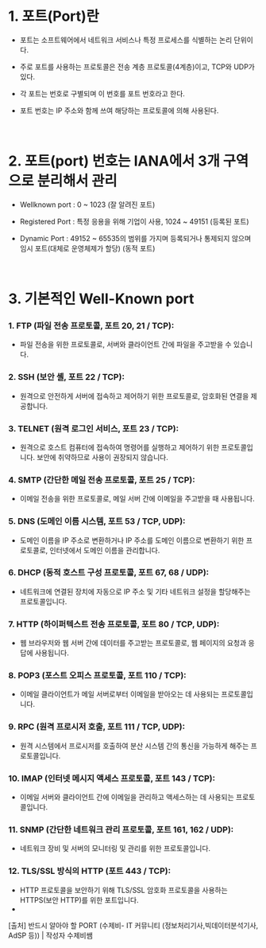 # 1. 포트(Port)란

- 포트는 소프트웨어에서 네트워크 서비스나 특정 프로세스를 식별하는 논리 단위이다. 

- 주로 포트를 사용하는 프로토콜은 전송 계층 프로토콜(4계층)이고, TCP와 UDP가 있다. 

- 각 포트는 번호로 구별되며 이 번호를 포트 번호라고 한다. 

- 포트 번호는 IP 주소와 함께 쓰여 해당하는 프로토콜에 의해 사용된다.

​

# 2. 포트(port) 번호는 IANA에서 3개 구역으로 분리해서 관리

- Wellknown port​ : 0 ~ 1023 (잘 알려진 포트)

- Registered Port : 특정 응용을 위해 기업이 사용, 1024 ~ 49151 (등록된 포트)

- Dynamic Port : 49152 ~ 65535의 범위를 가지며 등록되거나 통제되지 않으며 임시 포트(대체로 운영체제가 할당) (동적 포트)

​

# 3. 기본적인 Well-Known port
### 1. FTP (파일 전송 프로토콜, 포트 20, 21 / TCP):
- 파일 전송을 위한 프로토콜로, 서버와 클라이언트 간에 파일을 주고받을 수 있습니다.

### 2. SSH (보안 셸, 포트 22 / TCP):
- 원격으로 안전하게 서버에 접속하고 제어하기 위한 프로토콜로, 암호화된 연결을 제공합니다.

### 3. TELNET (원격 로그인 서비스, 포트 23 / TCP):
- 원격으로 호스트 컴퓨터에 접속하여 명령어를 실행하고 제어하기 위한 프로토콜입니다. 보안에 취약하므로 사용이 권장되지 않습니다.

### 4. SMTP (간단한 메일 전송 프로토콜, 포트 25 / TCP):
- 이메일 전송을 위한 프로토콜로, 메일 서버 간에 이메일을 주고받을 때 사용됩니다.

### 5. DNS (도메인 이름 시스템, 포트 53 / TCP, UDP):
- 도메인 이름을 IP 주소로 변환하거나 IP 주소를 도메인 이름으로 변환하기 위한 프로토콜로, 인터넷에서 도메인 이름을 관리합니다.

### 6. DHCP (동적 호스트 구성 프로토콜, 포트 67, 68 / UDP):
- 네트워크에 연결된 장치에 자동으로 IP 주소 및 기타 네트워크 설정을 할당해주는 프로토콜입니다.

### 7. HTTP (하이퍼텍스트 전송 프로토콜, 포트 80 / TCP, UDP):
- 웹 브라우저와 웹 서버 간에 데이터를 주고받는 프로토콜로, 웹 페이지의 요청과 응답에 사용됩니다.

### 8. POP3 (포스트 오피스 프로토콜, 포트 110 / TCP):
- 이메일 클라이언트가 메일 서버로부터 이메일을 받아오는 데 사용되는 프로토콜입니다.

### 9. RPC (원격 프로시저 호출, 포트 111 / TCP, UDP):
- 원격 시스템에서 프로시저를 호출하여 분산 시스템 간의 통신을 가능하게 해주는 프로토콜입니다.

### 10. IMAP (인터넷 메시지 액세스 프로토콜, 포트 143 / TCP):
- 이메일 서버와 클라이언트 간에 이메일을 관리하고 액세스하는 데 사용되는 프로토콜입니다.

### 11. SNMP (간단한 네트워크 관리 프로토콜, 포트 161, 162 / UDP):
- 네트워크 장비 및 서버의 모니터링 및 관리를 위한 프로토콜입니다.

### 12. TLS/SSL 방식의 HTTP (포트 443 / TCP):
- HTTP 프로토콜을 보안하기 위해 TLS/SSL 암호화 프로토콜을 사용하는 HTTPS(보안 HTTP)를 위한 포트입니다.
- 
[출처] 반드시 알아야 할 PORT (수제비- IT 커뮤니티 (정보처리기사,빅데이터분석기사, AdSP 등)) | 작성자 수제비쌤
